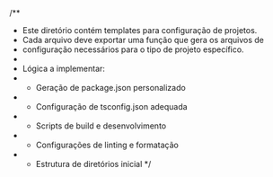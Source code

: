 /\*\*

-   Este diretório contém templates para configuração de projetos.
-   Cada arquivo deve exportar uma função que gera os arquivos de
-   configuração necessários para o tipo de projeto específico.
-
-   Lógica a implementar:
-   -   Geração de package.json personalizado
-   -   Configuração de tsconfig.json adequada
-   -   Scripts de build e desenvolvimento
-   -   Configurações de linting e formatação
-   -   Estrutura de diretórios inicial
        \*/
